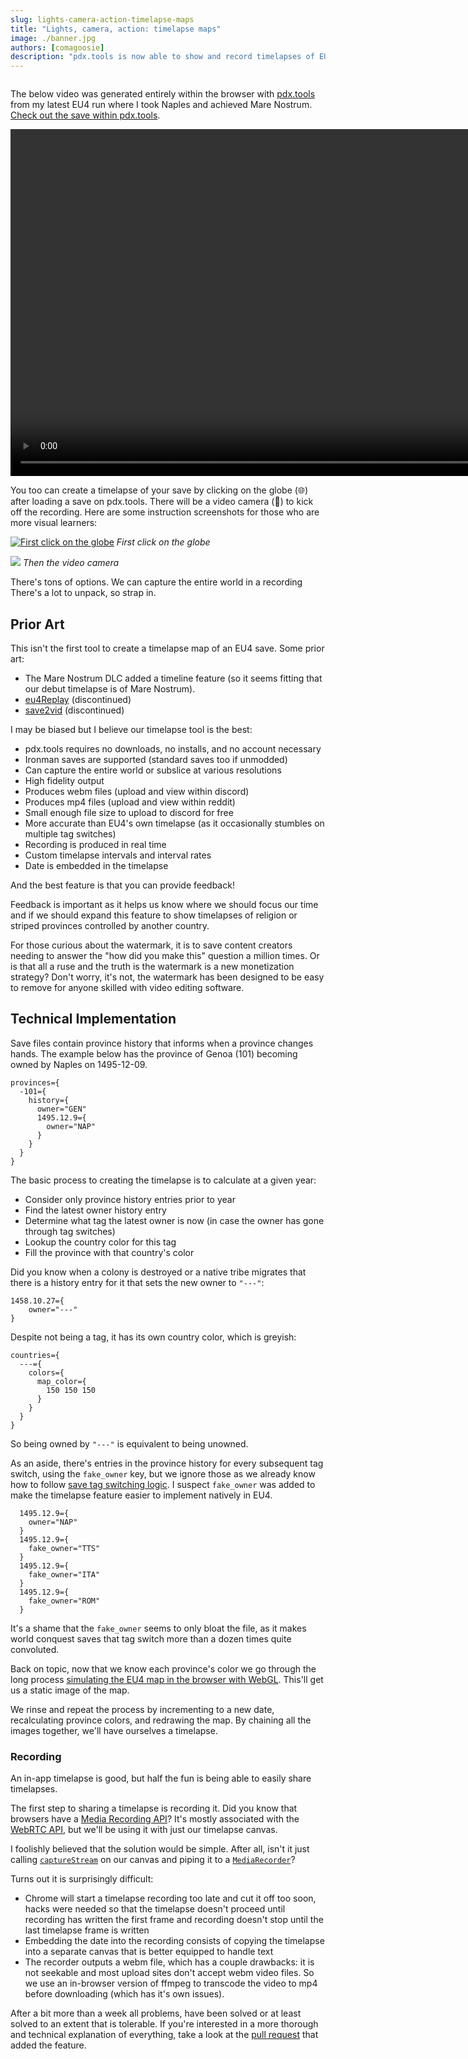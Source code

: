 ```yaml
---
slug: lights-camera-action-timelapse-maps
title: "Lights, camera, action: timelapse maps"
image: ./banner.jpg
authors: [comagoosie]
description: "pdx.tools is now able to show and record timelapses of EU4 saves. Easily output timelapses of the world or region in webm or mp4. pdx.tools may not be the first tool to offer timelapses but it's one of the best"
---
```


<div style={{textAlign: "center"}}>
  <img alt="" width={512} height={168} src={require("./banner.jpg").default} />
</div>

The below video was generated entirely within the browser with [pdx.tools](https://pdx.tools) from my latest EU4 run where I took Naples and achieved Mare Nostrum. [Check out the save within pdx.tools](https://pdx.tools/eu4/saves/9B-cLT_jquAWPzPXgkykf).

<!--truncate-->

<video controls muted width='1110' >
  <source src={require("../../../app/app/components/landing/gallery-video.mp4").default} type="video/mp4"/>
</video>

You too can create a timelapse of your save by clicking on the globe (🌐) after loading a save on pdx.tools. There will be a video camera (🎥) to kick off the recording. Here are some instruction screenshots for those who are more visual learners:

[![First click on the globe](record-1.png)](record-1.png)
*First click on the globe*

[![](record-2.png)](record-1.png)
*Then the video camera*

There's tons of options. We can capture the entire world in a recording
There's a lot to unpack, so strap in. 

## Prior Art

This isn't the first tool to create a timelapse map of an EU4 save. Some prior art:

- The Mare Nostrum DLC added a timeline feature (so it seems fitting that our debut timelapse is of Mare Nostrum).
- [eu4Replay](https://github.com/sapi/eu4Replay) (discontinued)
- [save2vid](https://github.com/Parnswir/save2vid) (discontinued)

I may be biased but I believe our timelapse tool is the best:

- pdx.tools requires no downloads, no installs, and no account necessary
- Ironman saves are supported (standard saves too if unmodded)
- Can capture the entire world or subslice at various resolutions
- High fidelity output
- Produces webm files (upload and view within discord)
- Produces mp4 files (upload and view within reddit)
- Small enough file size to upload to discord for free
- More accurate than EU4's own timelapse (as it occasionally stumbles on multiple tag switches)
- Recording is produced in real time
- Custom timelapse intervals and interval rates
- Date is embedded in the timelapse

And the best feature is that you can provide feedback!

Feedback is important as it helps us know where we should focus our time and if we should expand this feature to show timelapses of religion or striped provinces controlled by another country. 

For those curious about the watermark, it is to save content creators needing to answer the "how did you make this" question a million times. Or is that all a ruse and the truth is the watermark is a new monetization strategy? Don't worry, it's not, the watermark has been designed to be easy to remove for anyone skilled with video editing software.

## Technical Implementation

Save files contain province history that informs when a province changes hands. The example below has the province of Genoa (101) becoming owned by Naples on 1495-12-09.

```plain
provinces={
  -101={
    history={
      owner="GEN"
      1495.12.9={
        owner="NAP"
      }
    }
  }
}
```

The basic process to creating the timelapse is to calculate at a given year:

- Consider only province history entries prior to year
- Find the latest owner history entry
- Determine what tag the latest owner is now (in case the owner has gone through tag switches)
- Lookup the country color for this tag
- Fill the province with that country's color

Did you know when a colony is destroyed or a native tribe migrates that there is a history entry for it that sets the new owner to `"---"`:

```plain
1458.10.27={
    owner="---"
}
```

Despite not being a tag, it has its own country color, which is greyish:

```plain
countries={
  ---={
    colors={
      map_color={
        150 150 150
      }
    }
  }
}
```

So being owned by `"---"` is equivalent to being unowned.

As an aside, there's entries in the province history for every subsequent tag switch, using the `fake_owner` key, but we ignore those as we already know how to follow [save tag switching logic](/blog/tracking-tag-switches-in-eu4-save-files). I suspect `fake_owner` was added to make the timelapse feature easier to implement natively in EU4.

```plain
  1495.12.9={
    owner="NAP"
  }  
  1495.12.9={
    fake_owner="TTS"
  }
  1495.12.9={
    fake_owner="ITA"
  }
  1495.12.9={
    fake_owner="ROM"
  }
```

It's a shame that the `fake_owner` seems to only bloat the file, as it makes world conquest saves that tag switch more than a dozen times quite convoluted.

Back on topic, now that we know each province's color we go through the long process [simulating the EU4 map in the browser with WebGL](https://nickb.dev/blog/simulating-the-eu4-map-in-the-browser-with-webgl). This'll get us a static image of the map.

We rinse and repeat the process by incrementing to a new date, recalculating province colors, and redrawing the map. By chaining all the images together, we'll have ourselves a timelapse.

### Recording

An in-app timelapse is good, but half the fun is being able to easily share timelapses.

The first step to sharing a timelapse is recording it. Did you know that browsers have a [Media Recording API](https://developer.mozilla.org/en-US/docs/Web/API/MediaStream_Recording_API)? It's mostly associated with the [WebRTC API](https://developer.mozilla.org/en-US/docs/Web/API/WebRTC_API), but we'll be using it with just our timelapse canvas.

I foolishly believed that the solution would be simple. After all, isn't it just calling [`captureStream`](https://developer.mozilla.org/en-US/docs/Web/API/HTMLCanvasElement/captureStream) on our canvas and piping it to a [`MediaRecorder`](https://developer.mozilla.org/en-US/docs/Web/API/MediaRecorder)?

Turns out it is surprisingly difficult:

 - Chrome will start a timelapse recording too late and cut it off too soon, hacks were needed so that the timelapse doesn't proceed until recording has written the first frame and recording doesn't stop until the last timelapse frame is written
 - Embedding the date into the recording consists of copying the timelapse into a separate canvas that is better equipped to handle text
 - The recorder outputs a webm file, which has a couple drawbacks: it is not seekable and most upload sites don't accept webm video files. So we use an in-browser version of ffmpeg to transcode the video to mp4 before downloading (which has it's own issues).

After a bit more than a week all problems, have been solved or at least solved to an extent that is tolerable. If you're interested in a more thorough and technical explanation of everything, take a look at the [pull request](https://github.com/pdx-tools/pdx-tools/pull/91) that added the feature.
